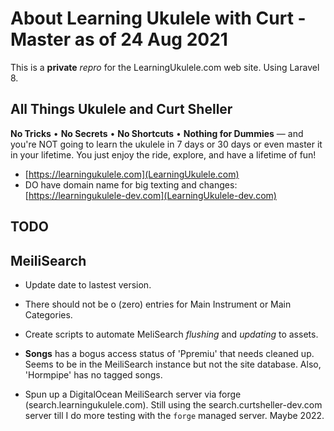 # About Learning Ukulele with Curt - Master as of 24 Aug 2021

This is a **private** *repro* for the LearningUkulele.com web site. Using Laravel 8.

## All Things Ukulele and Curt Sheller

**No Tricks** &bull; **No Secrets** &bull; **No Shortcuts** &bull; **Nothing for Dummies** — and you're NOT going to learn the ukulele in 7 days or 30 days or even master it in your lifetime. You just enjoy the ride, explore, and have a lifetime of fun!

 - [https://learningukulele.com](LearningUkulele.com)
 - DO have domain name for big texting and changes: [https://learningukulele-dev.com](LearningUkulele-dev.com)

## TODO


## MeiliSearch

- Update date to lastest version.

- There should not be o (zero) entries for Main Instrument or Main Categories.

- Create scripts to automate MeliSearch *flushing* and *updating* to assets.

- **Songs** has a bogus access status of 'Ppremiu' that needs cleaned up. Seems to be in the MeiliSearch instance but not the site database. Also, 'Hormpipe' has no tagged songs.

- Spun up a DigitalOcean MeiliSearch server via forge (search.learningukulele.com). Still using the search.curtsheller-dev.com server till I do more testing with the `forge` managed server. Maybe 2022.